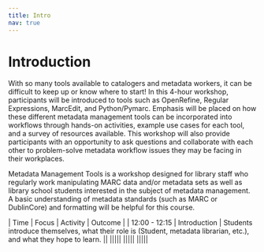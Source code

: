 ```yaml
---
title: Intro
nav: true
---
```


# Introduction
With so many tools available to catalogers and metadata workers, it can be difficult to keep up or know where to start! In this 4-hour workshop, participants will be introduced to tools such as OpenRefine, Regular Expressions, MarcEdit, and Python/Pymarc. Emphasis will be placed on how these different metadata management tools can be incorporated into workflows through hands-on activities, example use cases for each tool, and a survey of resources available. This workshop will also provide participants with an opportunity to ask questions and collaborate with each other to problem-solve metadata workflow issues they may be facing in their workplaces.

Metadata Management Tools is a workshop designed for library staff who regularly work manipulating MARC data and/or metadata sets as well as library school students interested in the subject of metadata management. A basic understanding of metadata standards (such as MARC or DublinCore) and formatting will be helpful for this course.

| Time | Focus | Activity | Outcome |
| 12:00 - 12:15 | Introduction | Students introduce themselves, what their role is (Student, metadata librarian, etc.), and what they hope to learn. ||
|||||
|||||
|||||
